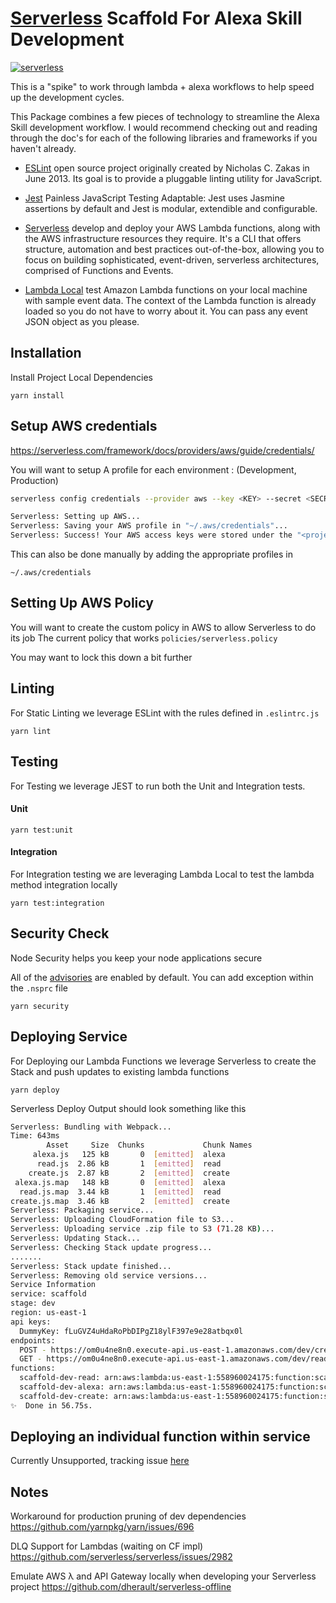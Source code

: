 # [Serverless](https://serverless.com/) Scaffold For Alexa Skill Development

[![serverless](http://public.serverless.com/badges/v3.svg)](http://www.serverless.com)

This is a "spike" to work through lambda + alexa workflows to help speed up the development cycles.

This Package combines a few pieces of technology to streamline the Alexa Skill development workflow. I would recommend checking out and reading through the doc's for each of the following libraries and frameworks if you haven't already.

- [ESLint](http://eslint.org/)
  open source project originally created by Nicholas C. Zakas in June 2013. Its goal is to provide a pluggable linting utility for JavaScript.

- [Jest](https://facebook.github.io/jest/)
  Painless JavaScript Testing
  Adaptable: Jest uses Jasmine assertions by default and Jest is modular, extendible and configurable.

- [Serverless](https://serverless.com/)
  develop and deploy your AWS Lambda functions, along with the AWS infrastructure resources they require. It's a CLI that offers structure, automation and best practices out-of-the-box, allowing you to focus on building sophisticated, event-driven, serverless architectures, comprised of Functions and Events.

- [Lambda Local](https://github.com/ashiina/lambda-local)
  test Amazon Lambda functions on your local machine with sample event data. The context of the Lambda function is already loaded so you do not have to worry about it. You can pass any event JSON object as you please.

## Installation

Install Project Local Dependencies

`yarn install`

## Setup AWS credentials

https://serverless.com/framework/docs/providers/aws/guide/credentials/

You will want to setup A profile for each environment : (<projectName>Development, <projectName>Production)

```sh
serverless config credentials --provider aws --key <KEY> --secret <SECRET> --profile development
```

```sh
Serverless: Setting up AWS...
Serverless: Saving your AWS profile in "~/.aws/credentials"...
Serverless: Success! Your AWS access keys were stored under the "<projectName><environment>" profile.
```

This can also be done manually by adding the appropriate profiles in

`~/.aws/credentials`


## Setting Up AWS Policy

You will want to create the custom policy in AWS to allow Serverless to do its job
The current policy that works `policies/serverless.policy`

You may want to lock this down a bit further

## Linting

For Static Linting we leverage ESLint with the rules defined in `.eslintrc.js`

`yarn lint`

## Testing

For Testing we leverage JEST to run both the Unit and Integration tests.

#### Unit

`yarn test:unit`

#### Integration

For Integration testing we are leveraging Lambda Local to test the lambda method integration locally

`yarn test:integration`

<!-- `serverless invoke --function spike --stage dev --region us-east-1 --log` -->
<!-- `serverless invoke --function <functionName> --stage <stage> --region us-east-1 --log` -->

## Security Check

Node Security helps you keep your node applications secure

All of the [advisories](https://nodesecurity.io/advisories) are enabled by default.
You can add exception within the `.nsprc` file

`yarn security`


## Deploying Service

For Deploying our Lambda Functions we leverage Serverless to create the Stack
and push updates to existing lambda functions

`yarn deploy`

Serverless Deploy Output should look something like this

```sh
Serverless: Bundling with Webpack...
Time: 643ms
        Asset     Size  Chunks             Chunk Names
     alexa.js   125 kB       0  [emitted]  alexa
      read.js  2.86 kB       1  [emitted]  read
    create.js  2.87 kB       2  [emitted]  create
 alexa.js.map   148 kB       0  [emitted]  alexa
  read.js.map  3.44 kB       1  [emitted]  read
create.js.map  3.46 kB       2  [emitted]  create
Serverless: Packaging service...
Serverless: Uploading CloudFormation file to S3...
Serverless: Uploading service .zip file to S3 (71.28 KB)...
Serverless: Updating Stack...
Serverless: Checking Stack update progress...
.......
Serverless: Stack update finished...
Serverless: Removing old service versions...
Service Information
service: scaffold
stage: dev
region: us-east-1
api keys:
  DummyKey: fLuGVZ4uHdaRoPbDIPgZ18ylF397e9e28atbqx0l
endpoints:
  POST - https://om0u4ne8n0.execute-api.us-east-1.amazonaws.com/dev/create
  GET - https://om0u4ne8n0.execute-api.us-east-1.amazonaws.com/dev/read
functions:
  scaffold-dev-read: arn:aws:lambda:us-east-1:558960024175:function:scaffold-dev-read
  scaffold-dev-alexa: arn:aws:lambda:us-east-1:558960024175:function:scaffold-dev-alexa
  scaffold-dev-create: arn:aws:lambda:us-east-1:558960024175:function:scaffold-dev-create
✨  Done in 56.75s.
```

## Deploying an individual function within service

Currently Unsupported, tracking issue [here](https://github.com/elastic-coders/serverless-webpack/issues/60)

## Notes

Workaround for production pruning of dev dependencies
https://github.com/yarnpkg/yarn/issues/696


DLQ Support for Lambdas (waiting on CF impl)
https://github.com/serverless/serverless/issues/2982

Emulate AWS λ and API Gateway locally when developing your Serverless project
https://github.com/dherault/serverless-offline
